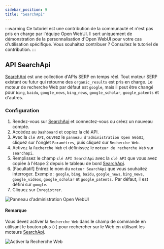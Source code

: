 ```yaml
---
sidebar_position: 9
title: "SearchApi"
---
```


:::warning
Ce tutoriel est une contribution de la communauté et n'est pas pris en charge par l'équipe Open WebUI. Il sert uniquement de démonstration de la personnalisation d'Open WebUI pour votre cas d'utilisation spécifique. Vous souhaitez contribuer ? Consultez le tutoriel de contribution.
:::

## API SearchApi

[SearchApi](https://searchapi.io) est une collection d'APIs SERP en temps réel. Tout moteur SERP existant ou futur qui retourne des `organic_results` est pris en charge. Le moteur de recherche Web par défaut est `google`, mais il peut être changé pour `bing`, `baidu`, `google_news`, `bing_news`, `google_scholar`, `google_patents` et d'autres.

### Configuration

1. Rendez-vous sur [SearchApi](https://searchapi.io) et connectez-vous ou créez un nouveau compte.
2. Accédez au `Dashboard` et copiez la clé API.
3. Avec la `clé API`, ouvrez le `panneau d'administration Open WebUI`, cliquez sur l'onglet `Paramètres`, puis cliquez sur `Recherche Web`.
4. Activez la `Recherche Web` et définissez le `moteur de recherche Web` sur `searchapi`.
5. Remplissez le champ `clé API SearchApi` avec la `clé API` que vous avez copiée à l'étape 2 depuis le tableau de bord [SearchApi](https://www.searchapi.io/).
6. [Facultatif] Entrez le nom du `moteur SearchApi` que vous souhaitez interroger. Exemple : `google`, `bing`, `baidu`, `google_news`, `bing_news`, `google_videos`, `google_scholar` et `google_patents.` Par défaut, il est défini sur `google`.
7. Cliquez sur `Enregistrer`.

![Panneau d'administration Open WebUI](/images/tutorial_searchapi_search.png)

#### Remarque

Vous devez activer la `Recherche Web` dans le champ de commande en utilisant le bouton plus (`+`) pour rechercher sur le Web en utilisant les moteurs [SearchApi](https://www.searchapi.io/).

![Activer la Recherche Web](/images/enable_web_search.png)
